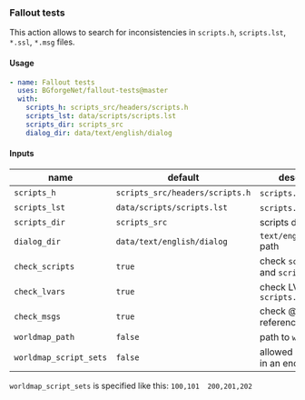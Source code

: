 ### Fallout tests

This action allows to search for inconsistencies in `scripts.h`, `scripts.lst`, `*.ssl`, `*.msg` files.

#### Usage

```yaml
- name: Fallout tests
  uses: BGforgeNet/fallout-tests@master
  with:
    scripts_h: scripts_src/headers/scripts.h
    scripts_lst: data/scripts/scripts.lst
    scripts_dir: scripts_src
    dialog_dir: data/text/english/dialog
```

#### Inputs

| name                   | default                         | description                         |
| ---------------------- | ------------------------------- | ----------------------------------- |
| `scripts_h`            | `scripts_src/headers/scripts.h` | `scripts.h` path                    |
| `scripts_lst`          | `data/scripts/scripts.lst`      | `scripts.lst` path                  |
| `scripts_dir`          | `scripts_src`                   | scripts directory                   |
| `dialog_dir`           | `data/text/english/dialog`      | `text/english/dialog` path          |
| `check_scripts`        | `true`                          | check `scripts.h` and `scripts.lst` |
| `check_lvars`          | `true`                          | check LVARs vs `scripts.lst`        |
| `check_msgs`           | `true`                          | check @ `msg` references in scripts |
| `worldmap_path`        | `false`                         | path to `worldmap.txt`              |
| `worldmap_script_sets` | `false`                         | allowed script sets in an encounter |

`worldmap_script_sets` is specified like this: `100,101  200,201,202`
